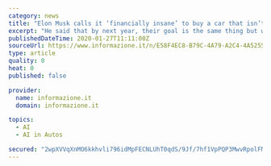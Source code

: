 ```yaml
---
category: news
title: "Elon Musk calls it ‘financially insane’ to buy a car that isn’t an EV capable of full self-driving"
excerpt: "He said that by next year, their goal is the same thing but without requiring supervision, and then some time after that,… Leggi"
publishedDateTime: 2020-01-27T11:11:00Z
sourceUrl: https://www.informazione.it/n/E58F4EC8-B79C-4A79-A2C4-4A525596CD49/Elon-Musk-calls-it-financially-insane-to-buy-a-car-that-isn-t-an-EV-capable-of-full-self-driving
type: article
quality: 0
heat: 0
published: false

provider:
  name: informazione.it
  domain: informazione.it

topics:
  - AI
  - AI in Autos

secured: "2wpXVVqXnMO6kkhvli796idMpFECNLUhT0qdS/9Jf/7hf1VpPQP3MwvRpolFMZzZcjUOUttzI0DwFX9f+xsb6WwE1ctyjVwNCIGiEvOF/pPe52Eq5H9A328itKigvVJTCtGNZJb9CsnS5di0qt7RpcdgKRH4kHOIM0InHeLVWHMk7ixP7YzTLThT10eAlQUmPdvgcMY+tK2rEEoM/tAfOUIf5DOH6OKPp3VdG6N5Yy6oZkr0/JpM/tyMzwW3Q+WYmOstH61uxm2+H6bOHSfD/8iADf6ysJsbTIVzQByBQ8uuMFlO0Rxoemd6cl0RhecL;CP2vzkB7Scue30fMNIbzxQ=="
---
```


